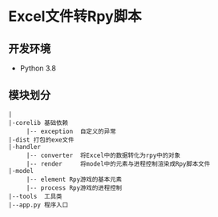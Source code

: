 # Excel文件转Rpy脚本

## 开发环境
- Python 3.8

## 模块划分
```
|
|-corelib 基础依赖
     |-- exception  自定义的异常
|-dist 打包的exe文件
|-handler
     |-- converter  将Excel中的数据转化为rpy中的对象
     |-- render     将model中的元素与进程控制渲染成Rpy脚本文件
|-model
     |-- element Rpy游戏的基本元素
     |-- process Rpy游戏的进程控制
|--tools  工具类
|--app.py 程序入口
```

